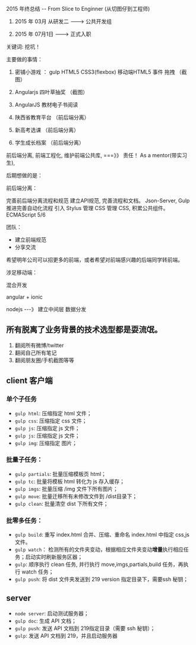 

2015 年终总结
     --  From Slice to Enginner (从切图仔到工程师)


1.  2015 年 03月 从研发二 --->  公共开发组

2.  2015 年 07月1日  ---> 正式入职


关键词: 挖坑！


主要做的事情：

  1. 密铺小游戏 ： gulp  HTML5 CSS3(flexbox) 移动端HTML5 事件  拖拽 （截图）

  2. Angularjs   四叶草抽奖 （截图）

  3. AngularJS   教材电子书阅读

  4. 陕西省教育平台 （前后端分离）

  5. 新高考选课 （前后端分离）

  6. 学生成长档案 （前后端分离）



前后端分离,
前端工程化,
维护前端公共库, ===》》 责任！
As a mentor(带实习生),


后期想做的是：

前后端分离：

  完善前后端分离流程和规范
  建立API规范,
  完善流程和文档。
  Json-Server,
  Gulp 推进完善自动化流程
  引入 Stylus 管理 CSS 管理 CSS,
  积累公共组件。
  ECMAScript 5/6


团队：

  - 建立前端规范
  - 分享交流


  希望明年公司可以招更多的前端，或者希望对前端感兴趣的后端同学转前端。


涉足移动端：

  混合开发

  angular + ionic


nodejs ---》 建立中间层 数据分发



##  所有脱离了业务背景的技术选型都是耍流氓。



1.  翻阅所有微博/twitter
2.  翻阅自己所有笔记
3.  翻阅朋友圈/手机截图等等


<!--
  当你有把锤子的时候,你看什么都像钉子  放在最后。
-->

## client 客户端

### 单个子任务

- `gulp html`: 压缩指定 html 文件；
- `gulp css`: 压缩指定 css 文件；
- `gulp js`: 压缩指定 js 文件；
- `gulp js`: 压缩指定 js 文件；
- `gulp img`: 压缩指定 图片；


### 批量子任务：

- `gulp partials`: 批量压缩模板页 html；
- `gulp tc`: 批量将模板 html 转化为 js 存入缓存；
- `gulp imgs`: 批量压缩 /img 文件下所有图片；
- `gulp move`: 批量迁移所有未修改文件到 /dist目录下；
- `gulp clean`: 批量清空 dist 下所有文件；



### 批零多任务：

- `gulp build`: 重写 index.html 合并、压缩、重命名 index.html 中指定 css,js 文件。
- `gulp watch`： 检测所有的文件夹变动，根据相应文件夹变动**增量**执行相应任务；启动实时刷新服务区器；
- `gulp`: 顺序执行 clean 任务, 并行执行 move,imgs,partials,build 任务，再执行 watch 任务；
- `gulp push`: 将 dist 文件夹发送到 219 version 指定目录下，需要ssh 秘钥；



## server

-  `node server`: 启动测试服务器；
-  `gulp doc`: 生成 API 文档；
-  `gulp push`: 发送 API 文档到 219指定目录（需要 ssh 秘钥）；
-  `gulp`: 发送 API 文档到 219，并且启动服务器






























